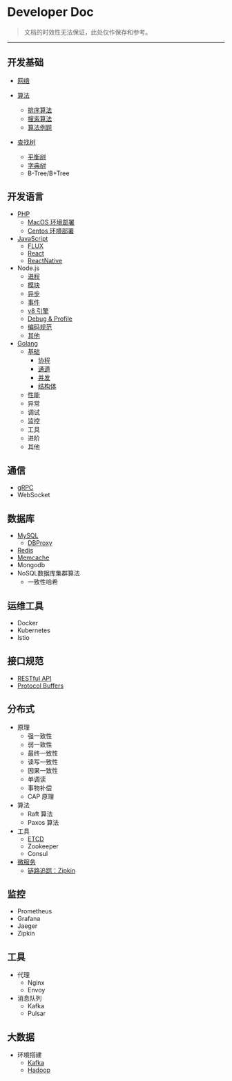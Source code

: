 Developer Doc
=========================

> 文档的时效性无法保证，此处仅作保存和参考。

---

## 开发基础

- [网络](https://github.com/stultuss/doc/blob/master/doc/net/HTTP.md)
- [算法](https://github.com/stultuss/doc/blob/master/doc/algorithm/Base.md)
  - [排序算法](https://github.com/stultuss/doc/blob/master/doc/algorithm/Sort.md)
  - [搜索算法](https://github.com/stultuss/doc/blob/master/doc/algorithm/Search.md)
  - [算法例题](https://github.com/stultuss/doc/blob/master/doc/algorithm/Example.md)
  
- [查找树](https://github.com/stultuss/doc/blob/master/doc/structure/SearchTree.md)
  - [平衡树](https://github.com/stultuss/doc/blob/master/doc/structure/BalancedTree.md)
  - [字典树](https://github.com/stultuss/doc/blob/master/doc/structure/TrieTree.md)
  - B-Tree/B+Tree

## 开发语言

- [PHP](https://github.com/stultuss/doc/blob/master/doc/language/PHP.md)
  - [MacOS 环境部署](https://github.com/stultuss/doc/blob/master/doc/deploy/MacOS.md)
  - [Centos 环境部署](https://github.com/stultuss/doc/blob/master/doc/deploy/Centos.md)
- [JavaScript](https://github.com/stultuss/doc/blob/master/doc/language/JavaScript.md)
  - [FLUX](https://github.com/stultuss/doc/blob/master/doc/language/JavaScript-FLUS.md)
  - [React](https://github.com/stultuss/doc/blob/master/doc/language/JavaScript-React.md)
  - [ReactNative](https://github.com/niklaus0823/demo-react-native)
- Node.js
  - [进程](https://github.com/stultuss/doc/blob/master/doc/language/Node.js-Process.md)
  - [模块](https://github.com/stultuss/doc/blob/master/doc/language/Node.js-Module.md)
  - [异步](https://github.com/stultuss/doc/blob/master/doc/language/Node.js-Async.md)
  - [事件](https://github.com/stultuss/doc/blob/master/doc/language/Node.js-Event.md)
  - [v8 引擎](https://github.com/stultuss/doc/blob/master/doc/language/Node.js-v8.md)
  - [Debug & Profile](https://github.com/stultuss/doc/blob/master/doc/language/Node.js-Profile.md)
  - [编码规范](https://github.com/stultuss/doc/blob/master/doc/language/Node.js-CodeStyle.md)
  - [其他](https://github.com/stultuss/doc/blob/master/doc/language/Node.js-Others.md)
- [Golang](https://github.com/Unknwon/the-way-to-go_ZH_CN/)
  - [基础](https://github.com/stultuss/doc/blob/master/doc/language/Go-Base.md)
    - [协程](https://github.com/stultuss/doc/blob/master/doc/language/Go-Base-Goroutine.md)
    - [通道](https://github.com/stultuss/doc/blob/master/doc/language/Go-Base-Channel.md)
    - [并发](https://github.com/stultuss/doc/blob/master/doc/language/Go-Base-Concurrency.md)
    - [结构体](https://github.com/stultuss/doc/blob/master/doc/language/Go-Base-Struct.md)
  - [性能](https://github.com/stultuss/doc/blob/master/doc/language/Go-Base-Profiler.md)
  - 异常
  - 调试
  - 监控
  - 工具
  - 进阶
  - 其他

## 通信

- [gRPC](https://github.com/stultuss/doc/blob/master/doc/rpc/gRPC.md)
- WebSocket

## 数据库

- [MySQL](https://github.com/stultuss/doc/blob/master/doc/db/MySQL.md)
  - [DBProxy](https://github.com/stultuss/doc/blob/master/doc/db/MySQL-DBProxy.md)
- [Redis](https://github.com/stultuss/doc/blob/master/doc/db/Redis.md)
- [Memcache](https://github.com/stultuss/doc/blob/master/doc/db/Memcache.md)
- Mongodb
- NoSQL数据库集群算法
  - 一致性哈希

## 运维工具

- Docker
- Kubernetes
- Istio

## 接口规范

- [RESTful API](https://github.com/stultuss/doc/blob/master/doc/protocol/RESTfulAPI.md)
- [Protocol Buffers](https://github.com/stultuss/doc/blob/master/doc/protocol/ProtocolBuffers.md)

## 分布式

- 原理
  - 强一致性
  - 弱一致性
  - 最终一致性
  - 读写一致性
  - 因果一致性
  - 单调读
  - 事物补偿
  - CAP 原理
- 算法
  - Raft 算法
  - Paxos 算法
- 工具
  - [ETCD](https://github.com/stultuss/doc/blob/master/doc/distributed/ETCD.md)
  - Zookeeper
  - Consul
- [微服务](https://github.com/stultuss/doc/blob/master/doc/microservice/Base.md)
  - [链路追踪：Zipkin](https://github.com/stultuss/doc/blob/master/doc/microservice/Zipkin.md)

## 监控

- Prometheus
- Grafana
- Jaeger
- Zipkin

## 工具

- 代理
  - Nginx
  - Envoy
- 消息队列
  - Kafka
  - Pulsar

## 大数据

- 环境搭建
  - [Kafka](https://github.com/stultuss/doc/blob/master/doc/bigdata/Kafka.md)
  - [Hadoop](https://github.com/stultuss/doc/blob/master/doc/bigdata/Hadoop.md)